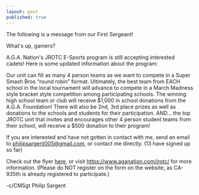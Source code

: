 ```yaml
---
layout: post
published: true
---
```

The following is a message from our First Sergeant!

What's up, gamers?

A.G.A. Nation's JROTC E-Sports program is still accepting interested cadets! Here is some updated information about the program:

Our unit can fill as many 4 person teams as we want to compete in a Super Smash Bros “round robin” format. 
Ultimately, the best team from EACH school in the local tournament will advance to compete in a March Madness style bracket style competition among participating schools. The winning high school team or club will receive $1,000 in school donations from the A.G.A. Foundation! There will also be 2nd, 3rd place prizes as well as donations to the schools and students for their participation.
AND... the top JROTC unit that invites and encourages other 4 person student teams from their school, will receive a $500 donation to their program!

If you are interested and have not gotten in contact with me, send an email to philipsargent005@gmail.com, or contact me directly. (13 have signed up so far)

Check out the flyer [here](https://drive.google.com/file/d/13RKePGj4YeMJ4zaLgQwgyWjI_KUxV0eE/view?usp=sharing), or visit https://www.aganation.com/jrotc/ for more information. (Please do NOT register on the form on the website, as CA-935th is already registered to participate.)

-c/CMSgt Philip Sargent
